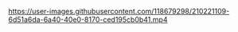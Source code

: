 

https://user-images.githubusercontent.com/118679298/210221109-6d51a6da-6a40-40e0-8170-ced195cb0b41.mp4

